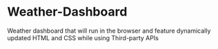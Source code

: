 # Weather-Dashboard
Weather dashboard that will run in the browser and feature dynamically updated HTML and CSS while using Third-party APIs
